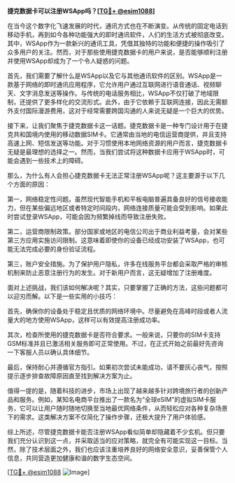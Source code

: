 **捷克数据卡可以注册WSApp吗？[[TG💪+ @esim1088](https://t.me/s/esim1088)]**

在当今这个数字化飞速发展的时代，通讯方式也在不断演变。从传统的固定电话到移动手机，再到如今各种功能强大的即时通讯软件，人们的生活方式被彻底改变。其中，WSApp作为一款新兴的通讯工具，凭借其独特的功能和便捷的操作吸引了众多用户的关注。然而，对于那些使用捷克数据卡的用户来说，是否能够顺利注册并使用WSApp却成为了一个令人疑惑的问题。

首先，我们需要了解什么是WSApp以及它与其他通讯软件的区别。WSApp是一款基于网络的即时通讯应用程序，它允许用户通过互联网进行语音通话、视频聊天、文字消息发送等操作。与传统的电话服务相比，WSApp不仅打破了地域限制，还提供了更多样化的交流形式。此外，由于它依赖于互联网连接，因此无需额外支付国际漫游费用，这对于经常需要跨国沟通的人来说无疑是一个巨大的优势。

接下来，让我们聚焦于捷克数据卡这一话题。捷克数据卡是一种专门设计用于在捷克共和国境内使用的移动数据SIM卡。它通常由当地的电信运营商提供，并且支持高速上网、短信发送等功能。对于习惯使用本地网络资源的用户而言，捷克数据卡无疑是最理想的选择之一。然而，当我们尝试将这种数据卡应用于WSApp时，可能会遇到一些技术上的障碍。

那么，为什么有人会担心捷克数据卡无法正常注册WSApp呢？这主要源于以下几个方面的原因：

第一，网络稳定性问题。虽然现代智能手机和平板电脑普遍具备良好的信号接收能力，但在某些偏远地区或者特定时间段内，网络连接质量可能会受到影响。如果此时尝试登录WSApp，可能会因为频繁掉线而导致注册失败。

第二，运营商限制政策。部分国家或地区的电信公司出于商业利益考量，会对某些第三方应用实施访问限制。这意味着即使你的设备已经成功安装了WSApp，也可能无法完成必要的身份验证流程。

第三，账户安全措施。为了保护用户隐私，许多在线服务平台都会采取严格的审核机制来防止恶意注册行为的发生。对于新用户而言，这无疑增加了注册难度。

面对上述挑战，我们该如何解决呢？其实，只要掌握了正确的方法，这些问题都可以迎刃而解。以下是一些实用的小技巧：

首先，确保你的设备处于稳定且优质的网络环境中。尽量避免在高峰时段或者人流量大的地方使用WSApp，这样可以有效提高注册成功率。

其次，检查所使用的捷克数据卡是否符合要求。一般来说，只要你的SIM卡支持GSM标准并且已激活相关服务即可正常使用。不过，在正式开始之前最好先咨询一下客服人员以确认具体细节。

最后，保持耐心并遵循官方指引。如果初次尝试未能成功，请不要灰心丧气，按照提示逐步排查故障原因直至找到解决方案为止。

值得一提的是，随着科技的进步，市场上出现了越来越多针对跨境旅行者的创新产品和服务。例如，某知名电商平台推出了一款名为“全球eSIM”的虚拟SIM卡服务，它可以让用户随时随地切换至当地最优网络条件，从而轻松应对各种复杂场景下的需求。这类解决方案不仅简化了操作步骤，还极大提升了用户体验感。

综上所述，尽管捷克数据卡能否注册WSApp看似简单却隐藏着不少玄机。但只要我们充分认识到这一点，并采取适当的应对策略，就完全有可能实现这一目标。当然，除了技术层面之外，我们也应该注重培养良好的网络安全意识，妥善保管个人信息，共同营造更加健康和谐的数字生态空间。

[[TG💪+ @esim1088](https://t.me/s/esim1088) ![Image](https://i.postimg.cc/4NQfJmqS/Snipaste-2025-05-13-00-14-12.png)]